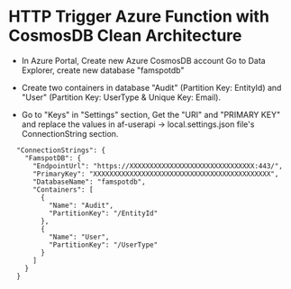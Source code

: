 # HTTP Trigger Azure Function with CosmosDB Clean Architecture
 - In Azure Portal, Create new Azure CosmosDB account Go to Data
   Explorer, create new database "famspotdb"
  
 - Create two containers in database "Audit" (Partition Key: EntityId)
   and "User" (Partition Key:    UserType & Unique Key: Email).

- Go to "Keys" in "Settings" section, Get the "URI" and "PRIMARY KEY" and replace the values in af-userapi -> local.settings.json file's ConnectionString section.

```
  "ConnectionStrings": {
    "FamspotDB": {
      "EndpointUrl": "https://XXXXXXXXXXXXXXXXXXXXXXXXXXXXXXX:443/",
      "PrimaryKey": "XXXXXXXXXXXXXXXXXXXXXXXXXXXXXXXXXXXXXXXXXXXX",
      "DatabaseName": "famspotdb",
      "Containers": [
        {
          "Name": "Audit",
          "PartitionKey": "/EntityId"
        },
        {
          "Name": "User",
          "PartitionKey": "/UserType"
        }
      ]
    }
  }
  ```
